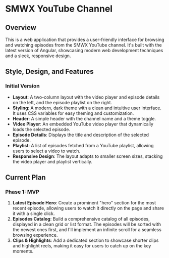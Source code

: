 # SMWX YouTube Channel

## Overview

This is a web application that provides a user-friendly interface for browsing and watching episodes from the SMWX YouTube channel. It's built with the latest version of Angular, showcasing modern web development techniques and a sleek, responsive design.

## Style, Design, and Features

### Initial Version

*   **Layout**: A two-column layout with the video player and episode details on the left, and the episode playlist on the right.
*   **Styling**: A modern, dark theme with a clean and intuitive user interface. It uses CSS variables for easy theming and customization.
*   **Header**: A simple header with the channel name and a theme toggle.
*   **Video Player**: An embedded YouTube video player that dynamically loads the selected episode.
*   **Episode Details**: Displays the title and description of the selected episode.
*   **Playlist**: A list of episodes fetched from a YouTube playlist, allowing users to select a video to watch.
*   **Responsive Design**: The layout adapts to smaller screen sizes, stacking the video player and playlist vertically.

## Current Plan

### Phase 1: MVP

1.  **Latest Episode Hero**: Create a prominent "hero" section for the most recent episode, allowing users to watch it directly on the page and share it with a single click.
2.  **Episodes Catalog**: Build a comprehensive catalog of all episodes, displayed in a clean grid or list format. The episodes will be sorted with the newest ones first, and I'll implement an infinite scroll for a seamless browsing experience.
3.  **Clips & Highlights**: Add a dedicated section to showcase shorter clips and highlight reels, making it easy for users to catch up on the key moments.
